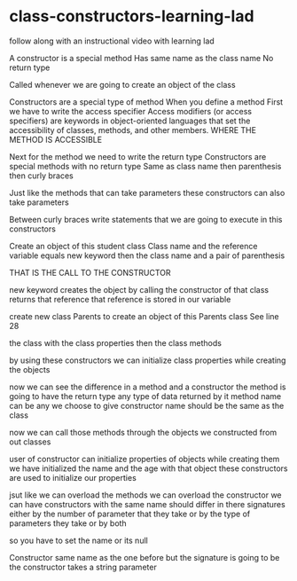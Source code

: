# class-constructors-learning-lad
follow along with an instructional video with learning lad

A constructor is a special method
  Has same name as the class name
  No return type

Called whenever we are going to create an object of the class

Constructors are a special type of method
When you define a method
  First we have to write the access specifier
    Access modifiers (or access specifiers) are keywords in object-oriented languages that set the accessibility of classes, methods, and other members.
    WHERE THE METHOD IS ACCESSIBLE

Next for the method we need to write the return type
Constructors are special methods with no return type
  Same as class name
  then parenthesis
  then curly braces

Just like the methods that can take parameters
these constructors can also take parameters

Between curly braces
  write statements that we are going to execute in this constructors

Create an object of this student class
Class name and the reference variable
equals new keyword
then the class name and a pair of parenthesis

THAT IS THE CALL TO THE CONSTRUCTOR


new keyword creates the object by calling the constructor of that class
returns that reference
that reference is stored in our variable

create new class Parents
to create an object of this Parents class
See line 28
  <!-- Create an object of this student class
  Class name and the reference variable
  equals new keyword
  then the class name and a pair of parenthesis -->

the class
with the class properties
then the class methods

by using these constructors we can initialize class properties while creating the objects

now we can see the difference in a method and a constructor
the method is going to have the return type
  any type of data returned by it
method name can be any we choose to give
constructor name should be the same as the class

now we can call those methods through the objects we constructed from out classes

user of constructor can initialize properties of objects while creating them
we have initialized the name and the age with that object
these constructors are used to initialize our properties

jsut like we can overload the methods
we can overload the constructor
  we can have constructors with the same name
  should differ in there signatures
    either by the number of parameter that they take
    or by the type of parameters they take
    or by both

so you have to set the name or its null

<!-- Method Overloading is a feature that allows a class to have more than one method having the same name, if their argument lists are different. It is similar to constructor overloading in Java, that allows a class to have more than one constructor having different argument lists. -->

Constructor same name as the one before
but the signature is going to be
the constructor takes a string parameter
